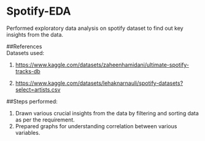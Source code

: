 # Spotify-EDA<br>
Performed exploratory data analysis on spotify dataset to find out key insights from the data.

##References<br>
Datasets used:<br>
1. https://www.kaggle.com/datasets/zaheenhamidani/ultimate-spotify-tracks-db

2. https://www.kaggle.com/datasets/lehaknarnauli/spotify-datasets?select=artists.csv

##Steps performed:<br>
1. Drawn various crucial insights from the data by filtering and sorting data as per the requirement.
2. Prepared graphs for understanding correlation between various variables.